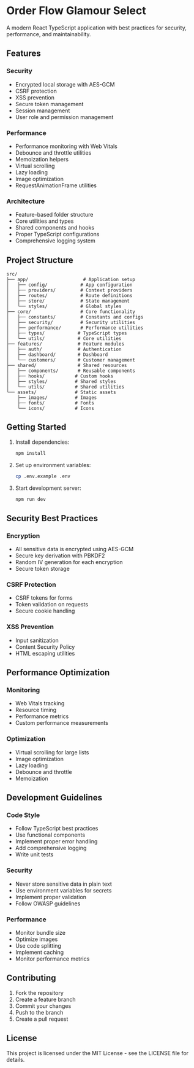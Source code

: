 # Order Flow Glamour Select

A modern React TypeScript application with best practices for security, performance, and maintainability.

## Features

### Security

- Encrypted local storage with AES-GCM
- CSRF protection
- XSS prevention
- Secure token management
- Session management
- User role and permission management

### Performance

- Performance monitoring with Web Vitals
- Debounce and throttle utilities
- Memoization helpers
- Virtual scrolling
- Lazy loading
- Image optimization
- RequestAnimationFrame utilities

### Architecture

- Feature-based folder structure
- Core utilities and types
- Shared components and hooks
- Proper TypeScript configurations
- Comprehensive logging system

## Project Structure

```
src/
├── app/                    # Application setup
│   ├── config/            # App configuration
│   ├── providers/         # Context providers
│   ├── routes/            # Route definitions
│   ├── store/             # State management
│   └── styles/            # Global styles
├── core/                  # Core functionality
│   ├── constants/         # Constants and configs
│   ├── security/          # Security utilities
│   ├── performance/       # Performance utilities
│   ├── types/            # TypeScript types
│   └── utils/            # Core utilities
├── features/             # Feature modules
│   ├── auth/             # Authentication
│   ├── dashboard/        # Dashboard
│   └── customers/        # Customer management
├── shared/               # Shared resources
│   ├── components/       # Reusable components
│   ├── hooks/           # Custom hooks
│   ├── styles/          # Shared styles
│   └── utils/           # Shared utilities
└── assets/              # Static assets
    ├── images/          # Images
    ├── fonts/           # Fonts
    └── icons/           # Icons
```

## Getting Started

1. Install dependencies:

   ```bash
   npm install
   ```

2. Set up environment variables:

   ```bash
   cp .env.example .env
   ```

3. Start development server:
   ```bash
   npm run dev
   ```

## Security Best Practices

### Encryption

- All sensitive data is encrypted using AES-GCM
- Secure key derivation with PBKDF2
- Random IV generation for each encryption
- Secure token storage

### CSRF Protection

- CSRF tokens for forms
- Token validation on requests
- Secure cookie handling

### XSS Prevention

- Input sanitization
- Content Security Policy
- HTML escaping utilities

## Performance Optimization

### Monitoring

- Web Vitals tracking
- Resource timing
- Performance metrics
- Custom performance measurements

### Optimization

- Virtual scrolling for large lists
- Image optimization
- Lazy loading
- Debounce and throttle
- Memoization

## Development Guidelines

### Code Style

- Follow TypeScript best practices
- Use functional components
- Implement proper error handling
- Add comprehensive logging
- Write unit tests

### Security

- Never store sensitive data in plain text
- Use environment variables for secrets
- Implement proper validation
- Follow OWASP guidelines

### Performance

- Monitor bundle size
- Optimize images
- Use code splitting
- Implement caching
- Monitor performance metrics

## Contributing

1. Fork the repository
2. Create a feature branch
3. Commit your changes
4. Push to the branch
5. Create a pull request

## License

This project is licensed under the MIT License - see the LICENSE file for details.
